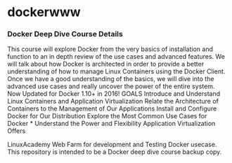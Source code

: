 # dockerwww

### Docker Deep Dive Course Details 

This course will explore Docker from the very basics of installation and function to an in depth review of the use cases and advanced features. We will talk about how Docker is architected in order to provide a better understanding of how to manage Linux Containers using the Docker Client. Once we have a good understanding of the basics, we will dive into the advanced use cases and really uncover the power of the entire system. Now Updated for Docker 1.10+ in 2016!   GOALS Introduce and Understand Linux Containers and Application Virtualization Relate the Architecture of Containers to the Management of Our Applications Install and Configure Docker for Our Distribution Explore the Most Common Use Cases for Docker * Understand the Power and Flexibility Application Virtualization Offers

LinuxAcademy Web Farm for development and Testing Docker usecase. This repository is intended to be a Docker deep dive course backup copy. 
